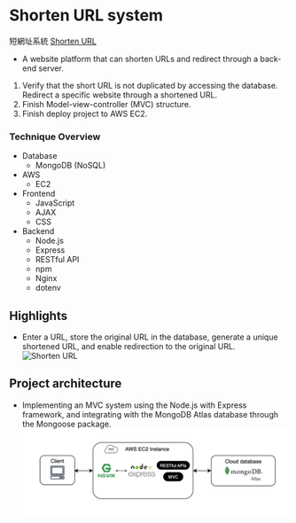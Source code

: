 # Shorten URL system
 短網址系統 [Shorten URL](https://ytrcloud.us/)
- A website platform that can shorten URLs and redirect through a back-end server.
  
1. Verify that the short URL is not duplicated by accessing the database. Redirect a specific website through a shortened URL.
2. Finish Model-view-controller (MVC) structure.
3. Finish deploy project to AWS EC2.

### **Technique Overview**
- Database
    - MongoDB (NoSQL)
- AWS
    - EC2
- Frontend
    - JavaScript
    - AJAX
    - CSS
- Backend
    - Node.js
    - Express
    - RESTful API
    - npm
    - Nginx
    - dotenv


## Highlights
- Enter a URL, store the original URL in the database, generate a unique shortened URL, and enable redirection to the original URL.
  ![Shorten URL](https://github.com/wun-yu-lin/short_url_system/blob/main/demo/demoShortenURL.gif?raw=true)

  
## Project architecture
- Implementing an MVC system using the Node.js with Express framework, and integrating with the MongoDB Atlas database through the Mongoose package.
  ![architecture](https://github.com/wun-yu-lin/short_url_system/blob/main/demo/architecture.png?raw=true)
